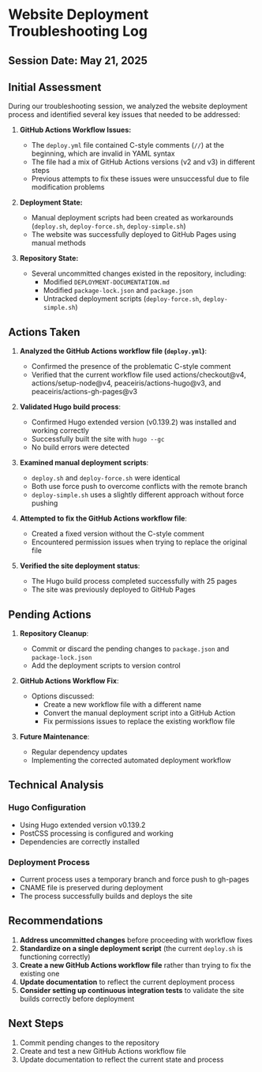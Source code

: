 # Website Deployment Troubleshooting Log

## Session Date: May 21, 2025

## Initial Assessment

During our troubleshooting session, we analyzed the website deployment process and identified several key issues that needed to be addressed:

1. **GitHub Actions Workflow Issues:**
   - The `deploy.yml` file contained C-style comments (`//`) at the beginning, which are invalid in YAML syntax
   - The file had a mix of GitHub Actions versions (v2 and v3) in different steps
   - Previous attempts to fix these issues were unsuccessful due to file modification problems

2. **Deployment State:**
   - Manual deployment scripts had been created as workarounds (`deploy.sh`, `deploy-force.sh`, `deploy-simple.sh`)
   - The website was successfully deployed to GitHub Pages using manual methods

3. **Repository State:**
   - Several uncommitted changes existed in the repository, including:
     - Modified `DEPLOYMENT-DOCUMENTATION.md`
     - Modified `package-lock.json` and `package.json`
     - Untracked deployment scripts (`deploy-force.sh`, `deploy-simple.sh`)

## Actions Taken

1. **Analyzed the GitHub Actions workflow file (`deploy.yml`)**:
   - Confirmed the presence of the problematic C-style comment
   - Verified that the current workflow file used actions/checkout@v4, actions/setup-node@v4, peaceiris/actions-hugo@v3, and peaceiris/actions-gh-pages@v3

2. **Validated Hugo build process**:
   - Confirmed Hugo extended version (v0.139.2) was installed and working correctly
   - Successfully built the site with `hugo --gc`
   - No build errors were detected

3. **Examined manual deployment scripts**:
   - `deploy.sh` and `deploy-force.sh` were identical
   - Both use force push to overcome conflicts with the remote branch
   - `deploy-simple.sh` uses a slightly different approach without force pushing

4. **Attempted to fix the GitHub Actions workflow file**:
   - Created a fixed version without the C-style comment
   - Encountered permission issues when trying to replace the original file

5. **Verified the site deployment status**:
   - The Hugo build process completed successfully with 25 pages
   - The site was previously deployed to GitHub Pages

## Pending Actions

1. **Repository Cleanup**:
   - Commit or discard the pending changes to `package.json` and `package-lock.json`
   - Add the deployment scripts to version control

2. **GitHub Actions Workflow Fix**:
   - Options discussed:
     - Create a new workflow file with a different name
     - Convert the manual deployment script into a GitHub Action
     - Fix permissions issues to replace the existing workflow file

3. **Future Maintenance**:
   - Regular dependency updates
   - Implementing the corrected automated deployment workflow

## Technical Analysis

### Hugo Configuration

- Using Hugo extended version v0.139.2
- PostCSS processing is configured and working
- Dependencies are correctly installed

### Deployment Process

- Current process uses a temporary branch and force push to gh-pages
- CNAME file is preserved during deployment
- The process successfully builds and deploys the site

## Recommendations

1. **Address uncommitted changes** before proceeding with workflow fixes
2. **Standardize on a single deployment script** (the current `deploy.sh` is functioning correctly)
3. **Create a new GitHub Actions workflow file** rather than trying to fix the existing one
4. **Update documentation** to reflect the current deployment process
5. **Consider setting up continuous integration tests** to validate the site builds correctly before deployment

## Next Steps

1. Commit pending changes to the repository
2. Create and test a new GitHub Actions workflow file
3. Update documentation to reflect the current state and process
